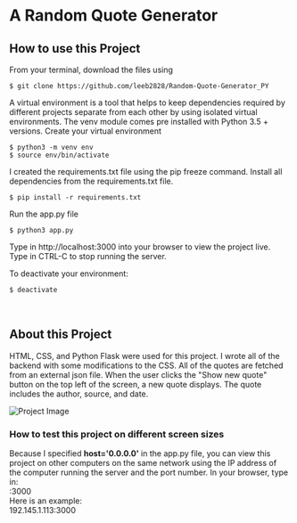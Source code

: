 # A Random Quote Generator

## How to use this Project
From your terminal, download the files using
```
$ git clone https://github.com/leeb2828/Random-Quote-Generator_PY
```
A virtual environment is a tool that helps to keep dependencies required by
different projects separate from each other by using isolated virtual environments.
The venv module comes pre installed with Python 3.5 + versions.
Create your virtual environment
```
$ python3 -m venv env
$ source env/bin/activate
```
I created the requirements.txt file using the pip freeze command.
Install all dependencies from the requirements.txt file.
```
$ pip install -r requirements.txt
```
Run the app.py file
```
$ python3 app.py
```
Type in http://localhost:3000 into your browser to view the project live.
Type in CTRL-C to stop running the server.

To deactivate your environment:
```
$ deactivate
```
<br />

## About this Project
HTML, CSS, and Python Flask were used for this project. I wrote all of the backend with some modifications to the CSS. All of the quotes are fetched from an external json file. When the user clicks the "Show new quote" button on the top left of the screen, a new quote displays. The quote includes the author, source, and date. 

![Project Image](proj_image.png)

### How to test this project on different screen sizes
Because I specified <b>host='0.0.0.0'</b> in the app.py file, you can view this project on other computers on the same network using the IP address of the computer running the server and the port number. In your browser, type in: <br />
<IP address of the computer running the server>:3000 <br />
Here is an example:<br />
192.145.1.113:3000
